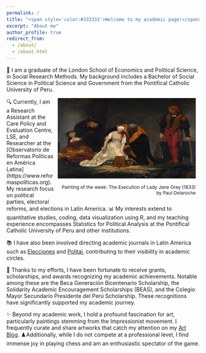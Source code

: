 ```yaml
---
permalink: /
title: "<span style='color:#333333'>Welcome to my academic page!</span>"
excerpt: "About me"
author_profile: true
redirect_from: 
  - /about/
  - /about.html
---
```


👋 I am a graduate of the London School of Economics and Political Science, in Social Research Methods. My background includes a Bachelor of Social Science in Political Science and Government from the Pontifical Catholic University of Peru.

<div style="float: right; margin: 0px 10px 0px 10px;">
    <img src="images/lady_jane.jpg" width="360" height="210">
    <p style="font-size: 12px; text-align: right;">Painting of the week: The Execution of Lady Jane Grey (1833)<br>by Paul Delaroche</p>
</div>
🔍 Currently, I am a Research Assistant at the Care Policy and Evaluation Centre, LSE, and Researcher at the [Observatorio de Reformas Políticas en América Latina](https://www.reformaspolíticas.org). My research focus on political parties, electoral reforms, and elections in Latin America. 📊 My interests extend to quantitative studies, coding, data visualization using R, and my teaching experience encompasses Statistics for Political Analysis at the Pontifical Catholic University of Peru and other institutions.

📚 I have also been involved directing academic journals in Latin America such as [Elecciones](https://revistas.onpe.gob.pe/index.php/elecciones) and [Politai](https://revistas.pucp.edu.pe/index.php/politai), contributing to their visibility in academic circles.

🏅 Thanks to my efforts, I have been fortunate to receive grants, scholarships, and awards recognizing my academic achievements. Notable among these are the Beca Generación Bicentenario Scholarship, the Solidarity Academic Encouragement Scholarships (BEAS), and the Colegio Mayor Secundario Presidente del Perú Scholarship. These recognitions have significantly supported my academic journey.

✨ Beyond my academic work, I hold a profound fascination for art, particularly paintings stemming from the Impressionist movement. I frequently curate and share artworks that catch my attention on my [Art Blog](https://artchronicles.tumblr.com/). ♟️Additionally, while I do not compete at a professional level, I find immense joy in playing chess and am an enthusiastic spectator of the game.
